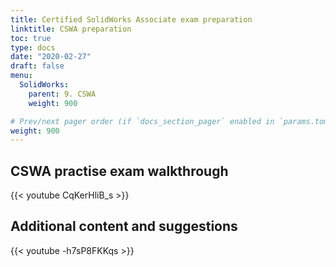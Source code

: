```yaml
---
title: Certified SolidWorks Associate exam preparation
linktitle: CSWA preparation
toc: true
type: docs
date: "2020-02-27"
draft: false
menu:
  SolidWorks:
    parent: 9. CSWA
    weight: 900

# Prev/next pager order (if `docs_section_pager` enabled in `params.toml`)
weight: 900
---
```

## CSWA practise exam walkthrough 

{{< youtube CqKerHliB_s >}}

## Additional content and suggestions

{{< youtube -h7sP8FKKqs >}}